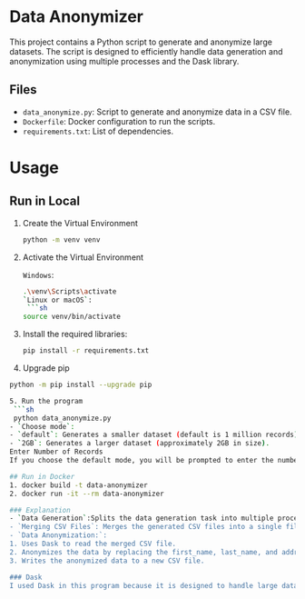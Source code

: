 # Data Anonymizer

This project contains a Python script to generate and anonymize large datasets. The script is designed to efficiently handle data generation and anonymization using multiple processes and the Dask library.
## Files

- `data_anonymize.py`: Script to generate and anonymize data in a CSV file.
- `Dockerfile`: Docker configuration to run the scripts.
- `requirements.txt`: List of dependencies.

# Usage

## Run in Local
1. Create the Virtual Environment
   ```sh
   python -m venv venv
2. Activate the Virtual Environment
   
    `Windows`:
    ```sh
    .\venv\Scripts\activate
    `Linux or macOS`:
     ```sh
    source venv/bin/activate
3. Install the required libraries:
   ```sh
   pip install -r requirements.txt
4. Upgrade pip

  ```sh
  python -m pip install --upgrade pip
 
5. Run the program
   ```sh
   python data_anonymize.py
- `Choose mode`:
- `default`: Generates a smaller dataset (default is 1 million records).
- `2GB`: Generates a larger dataset (approximately 2GB in size).
Enter Number of Records
If you choose the default mode, you will be prompted to enter the number of records. If you leave it blank, the default is 1 million records.

## Run in Docker
1. docker build -t data-anonymizer 
2. docker run -it --rm data-anonymizer

### Explanation
- `Data Generation`:Splits the data generation task into multiple processes to use the system's CPU capabilities and generates fake data using the faker library and writes it to CSV files in chunks.
- `Merging CSV Files`: Merges the generated CSV files into a single file.
- `Data Anonymization:`: 
1. Uses Dask to read the merged CSV file.
2. Anonymizes the data by replacing the first_name, last_name, and address fields with randomly generated values.
3. Writes the anonymized data to a new CSV file.

### Dask
I used Dask in this program because it is designed to handle large datasets efficiently. Dask provides parallel computing capabilities and allows for the processing of data that does not fit into memory. By using Dask, we can anonymize large datasets quickly and efficiently without running into memory limitations.


